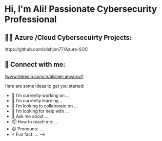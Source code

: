 <h1>Hi, I'm Ali!  Passionate Cybersecurity Professional</h1>

<h2>👨‍💻 Azure /Cloud Cybersecuirty Projects:</h2>
https://github.com/alishjon77/Azure-SOC

<h2> 🤳 Connect with me:</h2>




[www.linkedin.com/in/alisher-anvarov/)



Here are some ideas to get you started:

- 🔭 I’m currently working on ...
- 🌱 I’m currently learning ...
- 👯 I’m looking to collaborate on ...
- 🤔 I’m looking for help with ...
- 💬 Ask me about ...
- 📫 How to reach me: ...
- 😄 Pronouns: ...
- ⚡ Fun fact: ...
-->
